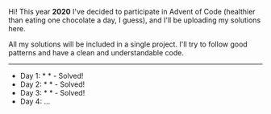 Hi! This year **2020** I've decided to participate in Advent of Code (healthier than eating one chocolate a day, I guess), and I'll be uploading my solutions here.

All my solutions will be included in a single project. I'll try to follow good patterns and have a clean and understandable code.

------

- Day 1: * * - Solved!
- Day 2: * * - Solved!
- Day 3: * * - Solved!
- Day 4: ...
